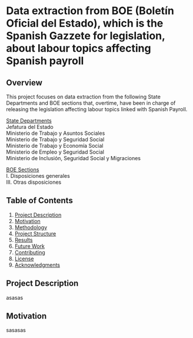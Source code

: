 # Data extraction from BOE (Boletín Oficial del Estado), which is the Spanish Gazzete for legislation, about labour topics affecting Spanish payroll
## Overview
This project focuses on data extraction from the following State Departments and BOE sections that, overtime, have been in charge of releasing the legislation affecting labour topics linked with Spanish Payroll.

<ins>State Departments</ins><br/>
Jefatura del Estado<br/>
Ministerio de Trabajo y Asuntos Sociales<br/>
Ministerio de Trabajo y Seguridad Social<br/>
Ministerio de Trabajo y Economía Social<br/>
Ministerio de Empleo y Seguridad Social<br/>
Ministerio de Inclusión, Seguridad Social y Migraciones<br/>

<ins>BOE Sections</ins><br/>
I. Disposiciones generales<br/>
III. Otras disposiciones<br/>

## Table of Contents
1. [Project Description](#project-description)
2. [Motivation](#motivation)
3. [Methodology](#methodology)
4. [Project Structure](#project-structure)
5. [Results](#results)
6. [Future Work](#future-work)
7. [Contributing](#contributing)
8. [License](#license)
9. [Acknowledgments](#acknowledgments)

## Project Description
asasas
## Motivation
sasasas

